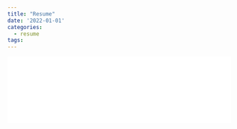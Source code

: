 ```yaml
---
title: "Resume"
date: '2022-01-01'
categories:
  - resume
tags:
---
```


<!-- <embed src="/assets/images/lamp.pdf" width="500" height="375"> -->

<iframe src="/assets/images/Jeremy_Thaller_Resume.pdf" width="100%" height="auto" style="border:none;"></iframe>